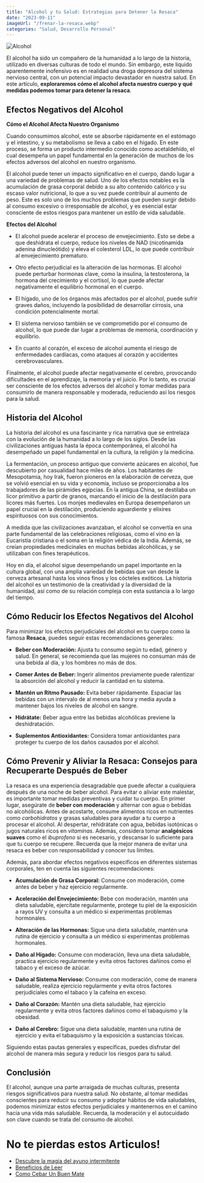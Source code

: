 ```yaml
---
title: "Alcohol y tu Salud: Estrategias para Detener la Resaca"
date: "2023-09-11"
imageUrl: "/frenar-la-resaca.webp"
categories: "Salud, Desarrollo Personal"
---
```


![Alcohol](/frenar-la-resaca-page.webp)

El alcohol ha sido un compañero de la humanidad a lo largo de la historia, utilizado en diversas culturas de todo el mundo. Sin embargo, este líquido aparentemente inofensivo es en realidad una droga depresora del sistema nervioso central, con un potencial impacto devastador en nuestra salud. En este artículo, **exploraremos cómo el alcohol afecta nuestro cuerpo y qué medidas podemos tomar para detener la resaca**.

## Efectos Negativos del Alcohol

**Cómo el Alcohol Afecta Nuestro Organismo**

Cuando consumimos alcohol, este se absorbe rápidamente en el estómago y el intestino, y su metabolismo se lleva a cabo en el hígado. En este proceso, se forma un producto intermedio conocido como acetaldehído, el cual desempeña un papel fundamental en la generación de muchos de los efectos adversos del alcohol en nuestro organismo.

El alcohol puede tener un impacto significativo en el cuerpo, dando lugar a una variedad de problemas de salud. Uno de los efectos notables es la acumulación de grasa corporal debido a su alto contenido calórico y su escaso valor nutricional, lo que a su vez puede contribuir al aumento de peso. Este es solo uno de los muchos problemas que pueden surgir debido al consumo excesivo o irresponsable de alcohol, y es esencial estar consciente de estos riesgos para mantener un estilo de vida saludable.

**Efectos del Alcohol**

- El alcohol puede acelerar el proceso de envejecimiento. Esto se debe a que deshidrata el cuerpo, reduce los niveles de NAD (nicotinamida adenina dinucleótido) y eleva el colesterol LDL, lo que puede contribuir al envejecimiento prematuro.

- Otro efecto perjudicial es la alteración de las hormonas. El alcohol puede perturbar hormonas clave, como la insulina, la testosterona, la hormona del crecimiento y el cortisol, lo que puede afectar negativamente el equilibrio hormonal en el cuerpo.

- El hígado, uno de los órganos más afectados por el alcohol, puede sufrir graves daños, incluyendo la posibilidad de desarrollar cirrosis, una condición potencialmente mortal.

- El sistema nervioso también se ve comprometido por el consumo de alcohol, lo que puede dar lugar a problemas de memoria, coordinación y equilibrio.

- En cuanto al corazón, el exceso de alcohol aumenta el riesgo de enfermedades cardíacas, como ataques al corazón y accidentes cerebrovasculares.

Finalmente, el alcohol puede afectar negativamente el cerebro, provocando dificultades en el aprendizaje, la memoria y el juicio. Por lo tanto, es crucial ser consciente de los efectos adversos del alcohol y tomar medidas para consumirlo de manera responsable y moderada, reduciendo así los riesgos para la salud.

## Historia del Alcohol

La historia del alcohol es una fascinante y rica narrativa que se entrelaza con la evolución de la humanidad a lo largo de los siglos. Desde las civilizaciones antiguas hasta la época contemporánea, el alcohol ha desempeñado un papel fundamental en la cultura, la religión y la medicina.

La fermentación, un proceso antiguo que convierte azúcares en alcohol, fue descubierto por casualidad hace miles de años. Los habitantes de Mesopotamia, hoy Irak, fueron pioneros en la elaboración de cerveza, que se volvió esencial en su vida y economía, incluso se proporcionaba a los trabajadores de las pirámides egipcias. En la antigua China, se destilaba un licor primitivo a partir de granos, marcando el inicio de la destilación para licores más fuertes. Los monjes medievales en Europa desempeñaron un papel crucial en la destilación, produciendo aguardiente y elixires espirituosos con sus conocimientos.

A medida que las civilizaciones avanzaban, el alcohol se convertía en una parte fundamental de las celebraciones religiosas, como el vino en la Eucaristía cristiana o el soma en la religión védica de la India. Además, se creían propiedades medicinales en muchas bebidas alcohólicas, y se utilizaban con fines terapéuticos.

Hoy en día, el alcohol sigue desempeñando un papel importante en la cultura global, con una amplia variedad de bebidas que van desde la cerveza artesanal hasta los vinos finos y los cócteles exóticos. La historia del alcohol es un testimonio de la creatividad y la diversidad de la humanidad, así como de su relación compleja con esta sustancia a lo largo del tiempo.

## Cómo Reducir los Efectos Negativos del Alcohol

Para minimizar los efectos perjudiciales del alcohol en tu cuerpo como la famosa **Resaca**, puedes seguir estas recomendaciones generales:

- **Beber con Moderación:** Ajusta tu consumo según tu edad, género y salud. En general, se recomienda que las mujeres no consuman más de una bebida al día, y los hombres no más de dos.

- **Comer Antes de Beber:** Ingerir alimentos previamente puede ralentizar la absorción del alcohol y reducir la cantidad en tu sistema.

- **Mantén un Ritmo Pausado:** Evita beber rápidamente. Espaciar las bebidas con un intervalo de al menos una hora y media ayuda a mantener bajos los niveles de alcohol en sangre.

- **Hidrátate:** Beber agua entre las bebidas alcohólicas previene la deshidratación.

- **Suplementos Antioxidantes:** Considera tomar antioxidantes para proteger tu cuerpo de los daños causados por el alcohol.

## Cómo Prevenir y Aliviar la Resaca: Consejos para Recuperarte Después de Beber

La resaca es una experiencia desagradable que puede afectar a cualquiera después de una noche de beber alcohol. Para evitar o aliviar este malestar, es importante tomar medidas preventivas y cuidar tu cuerpo. En primer lugar, asegúrate de **beber con moderación** y alternar con agua o bebidas no alcohólicas. Antes de acostarte, consume alimentos ricos en nutrientes como _carbohidratos_ y grasas saludables para ayudar a tu cuerpo a procesar el alcohol. Al despertar, rehidrátate con agua, bebidas isotónicas o jugos naturales ricos en _vitaminas_. Además, considera tomar **analgésicos suaves** como el _ibuprofeno_ si es necesario, y descansar lo suficiente para que tu cuerpo se recupere. Recuerda que la mejor manera de evitar una resaca es beber con responsabilidad y conocer tus límites.

Además, para abordar efectos negativos específicos en diferentes sistemas corporales, ten en cuenta las siguientes recomendaciones:

- **Acumulación de Grasa Corporal:** Consume con moderación, come antes de beber y haz ejercicio regularmente.

- **Aceleración del Envejecimiento:** Bebe con moderación, mantén una dieta saludable, ejercítate regularmente, protege tu piel de la exposición a rayos UV y consulta a un médico si experimentas problemas hormonales.

- **Alteración de las Hormonas:** Sigue una dieta saludable, mantén una rutina de ejercicio y consulta a un médico si experimentas problemas hormonales.

- **Daño al Hígado:** Consume con moderación, lleva una dieta saludable, practica ejercicio regularmente y evita otros factores dañinos como el tabaco y el exceso de azúcar.

- **Daño al Sistema Nervioso:** Consume con moderación, come de manera saludable, realiza ejercicio regularmente y evita otros factores perjudiciales como el tabaco y la cafeína en exceso.

- **Daño al Corazón:** Mantén una dieta saludable, haz ejercicio regularmente y evita otros factores dañinos como el tabaquismo y la obesidad.

- **Daño al Cerebro:** Sigue una dieta saludable, mantén una rutina de ejercicio y evita el tabaquismo y la exposición a sustancias tóxicas.

Siguiendo estas pautas generales y específicas, puedes disfrutar del alcohol de manera más segura y reducir los riesgos para tu salud.

## Conclusión

El alcohol, aunque una parte arraigada de muchas culturas, presenta riesgos significativos para nuestra salud. No obstante, al tomar medidas conscientes para reducir su consumo y adoptar hábitos de vida saludables, podemos minimizar estos efectos perjudiciales y mantenernos en el camino hacia una vida más saludable. Recuerda, la moderación y el autocuidado son clave cuando se trata del consumo de alcohol.

# No te pierdas estos Articulos!

- [Descubre la magia del ayuno intermitente](https://abelardo.blog/posts/ayuno-intermitente)
- [Beneficios de Leer](https://abelardo.blog/posts/beneficios-de-leer) 
- [Como Cebar Un Buen Mate](https://abelardo.blog/posts/como-cebar-un-buen-mate) 